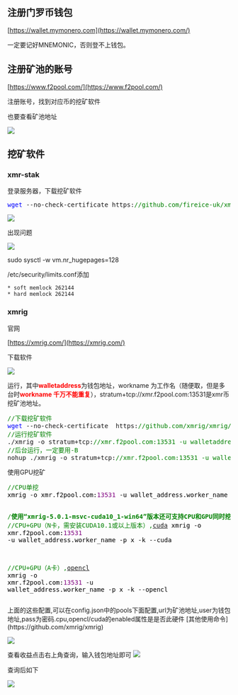 ## 注册门罗币钱包

[https://wallet.mymonero.com](https://wallet.mymonero.com/)

一定要记好MNEMONIC，否则登不上钱包。

## 注册矿池的账号

[https://www.f2pool.com/](https://www.f2pool.com/)

注册账号，找到对应币的挖矿软件

也要查看矿池地址

![](https://img2018.cnblogs.com/blog/1208477/201912/1208477-20191214202720559-721070618.png)

## 挖矿软件

### xmr-stak

登录服务器，下载挖矿软件

<div class="cnblogs_code">
<pre><span style="color: #0000ff;">wget</span> --no-check-certificate https:<span style="color: #008000;">//</span><span style="color: #008000;">github.com/fireice-uk/xmr-stak/releases/download/1.0.3-rx/xmr-stak-rx-linux-1.0.3-cpu.tar.xz</span></pre>
</div>

![](https://img2018.cnblogs.com/blog/1208477/201912/1208477-20191214203417340-2114629843.png)

出现问题

![](https://img2018.cnblogs.com/blog/1208477/201912/1208477-20191214212521169-1396299778.png)

sudo sysctl -w vm.nr_hugepages=128

/etc/security/limits.conf添加

    * soft memlock 262144
    * hard memlock 262144

### xmrig

官网

[https://xmrig.com/](https://xmrig.com/)

下载软件

![](https://img2018.cnblogs.com/blog/1208477/201912/1208477-20191216132228368-688688948.png)

运行，其中<span style="color: #ff0000;">**walletaddress**</span>为钱包地址，workname&nbsp;为工作名（随便取，但是多台时<span style="color: #ff0000;">**workname&nbsp;千万不能重复**</span>），stratum+tcp://xmr.f2pool.com:13531是xmr币挖矿池地址。

<div class="cnblogs_code">
<pre><span style="color: #008000;">//</span><span style="color: #008000;">下载挖矿软件</span>
<span style="color: #0000ff;">wget</span> --no-check-certificate  https:<span style="color: #008000;">//</span><span style="color: #008000;">github.com/xmrig/xmrig/releases/download/v5.2.1/xmrig-5.2.1-xenial-x64.tar.gz
</span><span style="color: #008000;">//</span><span style="color: #008000;">运行挖矿软件</span>
./xmrig -o stratum+tcp:<span style="color: #008000;">//</span><span style="color: #008000;">xmr.f2pool.com:13531 -u walletaddress.workname -p x -k
</span><span style="color: #008000;">//</span><span style="color: #008000;">后台运行，一定要用-B</span>
nohup ./xmrig -o stratum+tcp:<span style="color: #008000;">//</span><span style="color: #008000;">xmr.f2pool.com:13531 -u walletaddress.workname -B -p x -k &amp;</span></pre>
</div>

使用GPU挖矿

<div class="cnblogs_code">
<pre><span style="color: #000000;"><span style="color: #008000;">//CPU单挖</span>
xmrig -o xmr.f2pool.com:</span><span style="color: #800080;">13531</span><span style="color: #000000;"> -u wallet_address.worker_name -p x -k

<span style="color: #008000;">/**使用&ldquo;xmrig-</span></span><span style="color: #008000;">5.0.1</span><span style="color: #000000;"><span style="color: #008000;">-msvc-cuda10_1-win64&rdquo;版本还可支持CPU和GPU同时挖矿,CUDA是N卡特有的,opencl被很多显卡支持，挖矿参数如下**/</span>
<span style="color: #008000;">//CPU+GPU（N卡，需安装CUDA10.1或以上版本）,[cuda](https://baike.baidu.com/item/CUDA)</span>
xmrig -o xmr.f2pool.com:</span><span style="color: #800080;">13531</span><span style="color: #000000;"> -u wallet_address.worker_name -p x -k --cuda

<span style="color: #008000;">//CPU+GPU（A卡）,[opencl](https://baike.baidu.com/item/OpenCL/8477301)</span>
xmrig -o xmr.f2pool.com:</span><span style="color: #800080;">13531</span> -u wallet_address.worker_name -p x -k --opencl</pre>
</div>
上面的这些配置,可以在config.json中的pools下面配置,url为矿池地址,user为钱包地址,pass为密码.cpu,opencl/cuda的enabled属性是是否此硬件
[其他使用命令](https://github.com/xmrig/xmrig)

![](https://img2018.cnblogs.com/blog/1208477/201912/1208477-20191214223416996-857092155.png)

查看收益点击右上角查询，输入钱包地址即可&nbsp;![](https://img2018.cnblogs.com/blog/1208477/201912/1208477-20191214223417012-345493724.png)

查询后如下

![](https://img2018.cnblogs.com/blog/1208477/201912/1208477-20191214223643776-983945693.png)

&nbsp;
